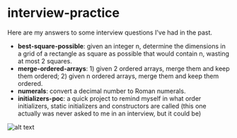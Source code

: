 # interview-practice
Here are my answers to some interview questions I've had in the past.

- **best-square-possible**: given an integer n, determine the dimensions in a grid of a rectangle as square as possible that would contain n, wasting at most 2 squares.
- **merge-ordered-arrays**: 1) given 2 ordered arrays, merge them and keep them ordered; 2) given n ordered arrays, merge them and keep them ordered.
- **numerals**: convert a decimal number to Roman numerals.
- **initializers-poc**: a quick project to remind myself in what order initializers, static initializers and constructors are called (this one actually was never asked to me in an interview, but it could be)

![alt text](https://ibb.co/h2YZrYB)

